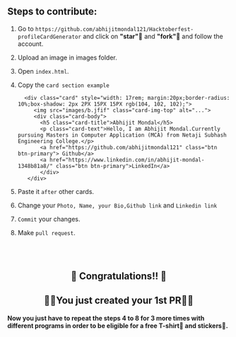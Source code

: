 ## Steps to contribute:

 1. Go to `https://github.com/abhijitmondal121/Hacktoberfest-profileCardGenerator` and click on <b>"star"</b>🌟 and <b>"fork"</b>🍴 and follow the account. 


  
    
2. Upload an image in images folder.

3. Open `index.html`.

4. Copy the `card section example`

         <div class="card" style="width: 17rem; margin:20px;border-radius: 10%;box-shadow: 2px 2PX 15PX 15PX rgb(104, 102, 102);">
            <img src="images/b.jfif" class="card-img-top" alt="...">
            <div class="card-body">
              <h5 class="card-title">Abhijit Mondal</h5>
              <p class="card-text">Hello, I am Abhijit Mondal.Currently pursuing Masters in Computer Application (MCA) from Netaji Subhash Engineering College.</p>
              <a href="https://github.com/abhijitmondal121" class="btn btn-primary"> Github</a>
              <a href="https://www.linkedin.com/in/abhijit-mondal-1348b81a8/" class="btn btn-primary">LinkedIn</a>
              </div>
          </div>


5. Paste it `after` other cards.

6. Change your `Photo, Name, your Bio,Github link` and `Linkedin link`

7. `Commit` your changes.

8. Make `pull request`.


<br></br>



##
## <div align="center"> 🥳 Congratulations!! 🥳 </div>
## <div align="center">🙌🙌You just created your 1st PR🙌🙌</div>

#### Now you just have to repeat the steps 4 to 8 for 3 more times with different programs in order to be eligible for a free T-shirt👕 and stickers🤩.
